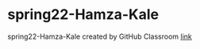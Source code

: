 # spring22-Hamza-Kale
spring22-Hamza-Kale created by GitHub Classroom
[link](https://bu-ie-360.github.io/spring22-Hamza-Kale/)

